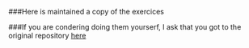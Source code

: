 ###Here is maintained a copy of the exercices

###If you are condering doing them yourserf, I ask that you got to the original repository [here](https://github.com/zhiwehu/Python-programming-exercises)